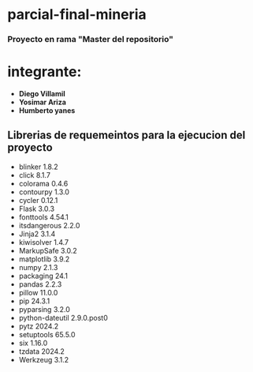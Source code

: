 # parcial-final-mineria

### Proyecto en rama "Master del repositorio"

# integrante:
- **Diego Villamil**
- **Yosimar Ariza**
- **Humberto yanes**

## Librerias de requemeintos para la ejecucion del proyecto

- blinker         1.8.2
- click           8.1.7
- colorama        0.4.6
- contourpy       1.3.0
- cycler          0.12.1
- Flask           3.0.3
- fonttools       4.54.1
- itsdangerous    2.2.0
- Jinja2          3.1.4
- kiwisolver      1.4.7
- MarkupSafe      3.0.2
- matplotlib      3.9.2
- numpy           2.1.3
- packaging       24.1
- pandas          2.2.3
- pillow          11.0.0
- pip             24.3.1
- pyparsing       3.2.0
- python-dateutil 2.9.0.post0
- pytz            2024.2
- setuptools      65.5.0
- six             1.16.0
- tzdata          2024.2
- Werkzeug        3.1.2

